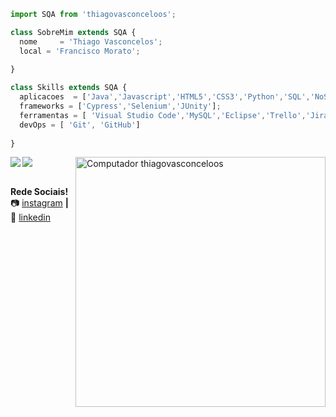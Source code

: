 ```js
import SQA from 'thiagovasconceloos';

class SobreMim extends SQA {
  nome     = 'Thiago Vasconcelos';
  local = 'Francisco Morato';
  
}

class Skills extends SQA {
  aplicacoes  = ['Java','Javascript','HTML5','CSS3','Python','SQL','NoSQL'];
  frameworks = ['Cypress','Selenium','JUnity'];
  ferramentas = [ 'Visual Studio Code','MySQL','Eclipse','Trello','Jira'];
  devOps = [ 'Git', 'GitHub']
  
}
```

<img align="left" src="https://github-readme-stats.vercel.app/api?username=thiagovasconceloos&show_icons=true&locale=pt-br&layout=compact&hide_border=true&theme=default">
<img align="center"
    src="https://github-readme-stats.vercel.app/api/top-langs?username=thiagovasconceloos&show_icons=truetrue&locale=pt-br&layout=compact&hide_border=true&theme=default">    

<img src="https://raw.githubusercontent.com/MicaelliMedeiros/micaellimedeiros/master/image/computer-illustration.png" min-width="400px" max-width="400px" width="400px" align="right" alt="Computador thiagovasconceloos">



[instagram]: https://www.instagram.com/otvasconcelos/
[linkedin]: https://www.linkedin.com/in/thiago-vasconcelos-0843b3127/


<br><strong>Rede Sociais!</strong> <br>
📷 [instagram][instagram] **|** 
👔 [linkedin][linkedin]
